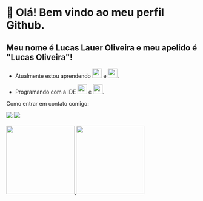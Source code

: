 # 👋 Olá! Bem vindo ao meu perfil Github.
## Meu nome é Lucas Lauer Oliveira e meu apelido é "Lucas Oliveira"!

- Atualmente estou aprendendo <img src="https://cdn.jsdelivr.net/gh/devicons/devicon@latest/icons/java/java-original-wordmark.svg" width="25" height="25" /> e <img src="https://cdn.jsdelivr.net/gh/devicons/devicon@latest/icons/azuresqldatabase/azuresqldatabase-original.svg" width="25" height="25"/>.
  
- Programando com a IDE <img src="https://cdn.jsdelivr.net/gh/devicons/devicon@latest/icons/intellij/intellij-original.svg" width="25" height="25" /> e <img src="https://cdn.jsdelivr.net/gh/devicons/devicon@latest/icons/vscode/vscode-original.svg" width="25" height="25"/>.

Como entrar em contato comigo: 
<div>
<a href="https://www.linkedin.com/in/lucaslaueroliveira/" target="_blank"><img loading="lazy" src="https://img.shields.io/badge/-LinkedIn-%230077B5?style=for-the-badge&logo=linkedin&logoColor=white" target="_blank"></a>   
<a href="https://instagram.com/lucaslauer_" target="_blank"><img loading="lazy" src="https://img.shields.io/badge/-Instagram-%23E4405F?style=for-the-badge&logo=instagram&logoColor=white" target="_blank"></a>  
</div>
&nbsp;
<div>
<a href="https://github.com/lucaslauer">
<img loading="lazy" height="180em" src="https://github-readme-stats.vercel.app/api/top-langs/?username=lucaslauer&layout=compact&langs_count=7&theme=dark"/>
<img loading="lazy" height="180em" src="https://github-readme-stats.vercel.app/api?username=lucaslauer&show_icons=true&theme=dark&include_all_commits=true&count_private=true"/>
</div>

[//]: <> (- Estou procurando ajuda com ...)
[//]: <> (- Pergunte-me sobre ...)
[//]: <> (- Atualmente estou trabalhando em ...)
[//]: <> (- Curiosidade: ...)

